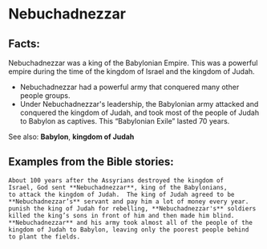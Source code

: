 Nebuchadnezzar
==============

Facts:
------

Nebuchadnezzar was a king of the Babylonian Empire. This was a powerful
empire during the time of the kingdom of Israel and the kingdom of Judah.

-   Nebuchadnezzar had a powerful army that conquered many other people
    groups.
-   Under Nebuchadnezzar's leadership, the Babylonian army attacked and
    conquered the kingdom of Judah, and took most of the people of Judah
    to Babylon as captives. This “Babylonian Exile” lasted 70 years.

See also: **Babylon**, **kingdom of Judah**

Examples from the Bible stories:
--------------------------------

    About 100 years after the Assyrians destroyed the kingdom of
    Israel, God sent **Nebuchadnezzar**, king of the Babylonians,
    to attack the kingdom of Judah.  The king of Judah agreed to be
    **Nebuchadnezzar’s** servant and pay him a lot of money every year.
    punish the king of Judah for rebelling, **Nebuchadnezzar's** soldiers
    killed the king’s sons in front of him and then made him blind.
    **Nebuchadnezzar** and his army took almost all of the people of the
    kingdom of Judah to Babylon, leaving only the poorest people behind
    to plant the fields.
